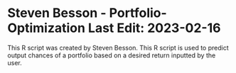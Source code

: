 Steven Besson - Portfolio-Optimization
Last Edit: 2023-02-16
============================================================

This R script was created by Steven Besson. This R script is used to predict output chances of a portfolio based on a desired return inputted by the user.
